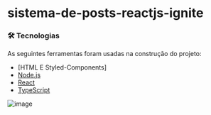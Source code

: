 # sistema-de-posts-reactjs-ignite

### 🛠 Tecnologias

As seguintes ferramentas foram usadas na construção do projeto:

- [HTML E Styled-Components]
- [Node.js](https://nodejs.org/en/)
- [React](https://pt-br.reactjs.org/)
- [TypeScript](https://www.typescriptlang.org/)

![image](https://user-images.githubusercontent.com/6932511/181935908-453cfde9-b9c7-4103-a1ab-510d6d7b7f0f.png)

